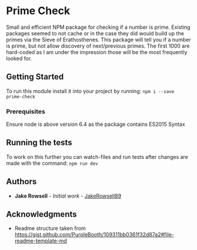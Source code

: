 # Prime Check

Small and efficient NPM package for checking if a number is prime. Existing packages seemed to not cache or in the case they did would build up the primes via the Sieve of Erathosthenes. This package will tell you if a number is prime, but not allow discovery of next/previous primes. The first 1000 are hard-coded as I am under the impression those will be the most frequently looked for.

## Getting Started

To run this module install it into your project by running:
`npm i --save prime-check`

### Prerequisites

Ensure node is above version 6.4 as the package contains ES2015 Syntax


## Running the tests

To work on this further you can watch-files and run tests after changes are made with the command:
`npm run dev`

## Authors

* **Jake Rowsell** - *Initial work* - [JakeRowsell89](https://github.com/JakeRowsell89)

## Acknowledgments

* Readme structure taken from https://gist.github.com/PurpleBooth/109311bb0361f32d87a2#file-readme-template-md
